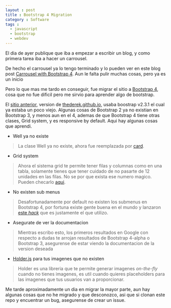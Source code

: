 ```yaml
---
layout : post
title : Bootstrap 4 Migration
category : Software
tags :  
  - javascript
  - bootstrap
  - webdev
---
```

El dia de ayer publique que iba a empezar a escribir un blog, y como primera tarea iba a hacer un carrousel.

De hecho el carrousel ya lo tengo terminado y lo pueden ver en este blog post [Carrousel with Bootstrap 4]({{site.url}}/software/2018/03/06/Carrousel-Bootstrap-4.html).
Aun le falta pulir muchas cosas, pero ya es un inicio
<!--split-->
Pero lo que mas me tardo en conseguir, fue migrar el sitio a [Bootstrap 4](https://getbootstrap.com/), cosa que no fue dificil pero me sirvio para aprender algo de bootstrap.

El [sitio anterior](https://mmanrique.github.io/gh-pages-blog/), version de [thederek.github.io](https://thedereck.github.io/), usaba boostrap v2.3.1 el cual ya estaba un poco viejo. Algunas cosas de Bootstrap 2 ya no existian en Bootstrap 3, y menos aun en el 4, 
ademas de que Bootstrap 4 tiene otras clases, Grid system, y es responsive by default. Aqui hay algunas cosas que aprendi.


* Well ya no existe
> La clase Well ya no existe, ahora fue reemplazada por [card](https://getbootstrap.com/docs/4.0/components/card/). 
* Grid system
> Ahora el sistema grid te permite tener filas y columnas como en una tabla, solamente tienes que tener cuidado de no pasarte de 12 unidades en las filas.
No se por que exista ese numero magico. Pueden checarlo [aqui](https://getbootstrap.com/docs/4.0/layout/grid/).
* No existen sub menus
> Desafortunadamente por default no existen los submenus en Bootstrap 4, por fortuna existe gente buena en el mundo y lanzaron [este *hack*](https://bootstrapthemes.co/demo/resource/bootstrap-4-multi-dropdown-navbar/) que es justamente el que utilizo. 
* Asegurate de ver la documentacion
> Mientras escribo esto, los primeros resultados en Google con respecto a dudas te arrojan resultados de Bootstrap 4-alpha o Bootstrap 3, asegurense de estar viendo la documentacion de la version deseada
* [Holder.js](http://holderjs.com/) para tus imagenes que no existen
> Holder es una libreria que te permite generar imagenes *on-the-fly* cuando no tienes imagenes, es util cuando quieres 
placeholders para las imagenes que tus usuarios van a proporcionar.

Me tarde aproximadamente un dia en migrar la mayor parte, aun hay algunas cosas que no he migrado y que desconozco,
asi que si clonan este repo y encuentrar un bug, asegurense de crear un issue.


